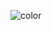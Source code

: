 ![color](https://github.com/VanHoang110802/Competitive_Programming/assets/108053955/b1530fb3-e106-40a2-95af-3a4cea3ba3c3)
